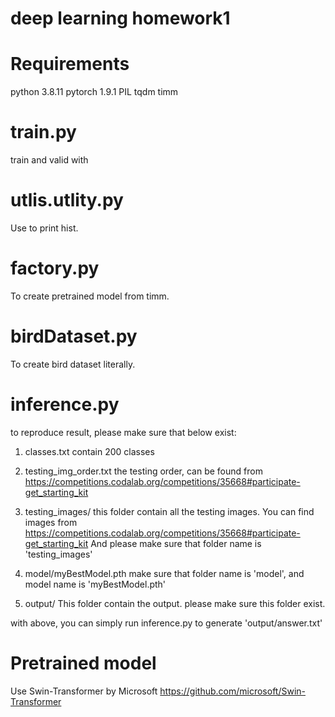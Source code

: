 # deep learning homework1

# Requirements
python  3.8.11
pytorch 1.9.1
PIL
tqdm
timm

# train.py

train and valid with

# utlis.utlity.py

Use to print hist.

# factory.py

To create pretrained model from timm.

# birdDataset.py

To create bird dataset literally.

# inference.py

to reproduce result, please make sure that below exist:
1. classes.txt
contain 200 classes
2. testing_img_order.txt
the testing order, can be found from https://competitions.codalab.org/competitions/35668#participate-get_starting_kit

3. testing_images/
this folder contain all the testing images.
You can find images from https://competitions.codalab.org/competitions/35668#participate-get_starting_kit
And please make sure that folder name is 'testing_images'

4. model/myBestModel.pth
make sure that folder name is 'model', and model name is 'myBestModel.pth'

5. output/
This folder contain the output. please make sure this folder exist.

with above, you can simply run inference.py to generate 'output/answer.txt'

# Pretrained model

Use Swin-Transformer by Microsoft
https://github.com/microsoft/Swin-Transformer